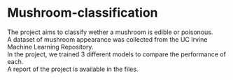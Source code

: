 # Mushroom-classification

The project aims to classify wether a mushroom is edible or poisonous. \
A dataset of mushroom appearance was collected from the UC Irvine Machine Learning Repository. \
In the project, we trained 3 different models to compare the performance of each. \
A report of the project is available in the files. 
